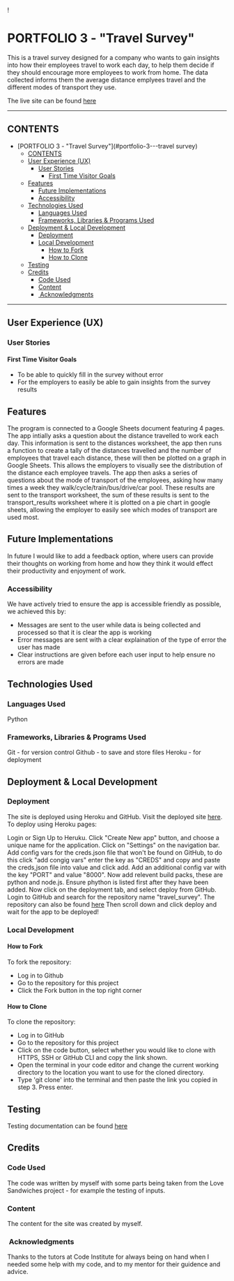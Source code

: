 !

# PORTFOLIO 3 - "Travel Survey"

This is a travel survey designed for a company who wants to gain insights into how their employees travel to work each day, to help them decide if they should encourage more employees to work from home. The data collected informs them the average distance emplyees travel and the different modes of transport they use.

The live site can be found [here](https://travel-survey-d72fc1637c7d.herokuapp.com/)

---

## CONTENTS

- [PORTFOLIO 3 - "Travel Survey"](#portfolio-3---travel survey)
  - [CONTENTS](#contents)
  - [User Experience (UX)](#user-experience-ux)
    - [User Stories](#user-stories)
      - [First Time Visitor Goals](#first-time-visitor-goals)
  - [Features](#features)
    - [Future Implementations](#future-implementations)
    - [Accessibility](#accessibility)
  - [Technologies Used](#technologies-used)
    - [Languages Used](#languages-used)
    - [Frameworks, Libraries \& Programs Used](#frameworks-libraries--programs-used)
  - [Deployment \& Local Development](#deployment--local-development)
    - [Deployment](#deployment)
    - [Local Development](#local-development)
      - [How to Fork](#how-to-fork)
      - [How to Clone](#how-to-clone)
  - [Testing](#testing)
  - [Credits](#credits)
    - [Code Used](#code-used)
    - [Content](#content)
    - [ Acknowledgments](#acknowledgments)

---

## User Experience (UX)

### User Stories

#### First Time Visitor Goals

- To be able to quickly fill in the survey without error
- For the employers to easily be able to gain insights from the survey results

## Features

The program is connected to a Google Sheets document featuring 4 pages. 
The app intially asks a question about the distance travelled to work each day. This information is sent to the distances worksheet, the app then runs a function to create a tally of the distances travelled and the number of employees that travel each distance, these will then be plotted on a graph in Google Sheets. This allows the employers to visually see the distribution of the distance each employee travels.
The app then asks a series of questions about the mode of transport of the employees, asking how many times a week they walk/cycle/train/bus/drive/car pool. These results are sent to the transport worksheet, the sum of these results is sent to the transport_results worksheet where it is plotted on a pie chart in google sheets, allowing the employer to easily see which modes of transport are used most.

## Future Implementations

In future I would like to add a feedback option, where users can provide their thoughts on working from home and how they think it would effect their productivity and enjoyment of work.

### Accessibility

We have actively tried to ensure the app is accessible friendly as possible, we achieved this by:
- Messages are sent to the user while data is being collected and processed so that it is clear the app is working
- Error messages are sent with a clear explaination of the type of error the user has made
- Clear instructions are given before each user input to help ensure no errors are made

## Technologies Used

### Languages Used

Python

### Frameworks, Libraries & Programs Used

Git - for version control
Github - to save and store files
Heroku - for deployment 

## Deployment & Local Development

### Deployment

The site is deployed using Heroku and GitHub. Visit the deployed site [here](https://travel-survey-d72fc1637c7d.herokuapp.com/). To deploy using Heroku pages:

Login or Sign Up to Heruku.
Click "Create New app" button, and choose a unique name for the application.
Click on "Settings" on the navigation bar.
Add config vars for the creds.json file that won't be found on GitHub, to do this click "add congig vars" enter the key as "CREDS" and copy and paste the creds,json file into value and click add.
Add an additional config var with the key "PORT" and value "8000".
Now add relevent build packs, these are python and node.js. Ensure phython is listed first after they have been added.
Now click on the deployment tab, and select deploy from GitHub.
Login to GitHub and search for the repository name "travel_survey". The repository can also be found [here](https://github.com/sacarr98/travel_survey)
Then scroll down and click deploy and wait for the app to be deployed!

### Local Development

#### How to Fork

To fork the repository:
- Log in to Github
- Go to the repository for this project 
- Click the Fork button in the top right corner

#### How to Clone

To clone the repository:
- Log in to GitHub
- Go to the repository for this project
- Click on the code button, select whether you would like to clone with HTTPS, SSH or GitHub CLI and copy the link shown.
- Open the terminal in your code editor and change the current working directory to the location you want to use for the cloned directory.
- Type 'git clone' into the terminal and then paste the link you copied in step 3. Press enter.

## Testing

Testing documentation can be found [here](TESTING.md)

## Credits

### Code Used

The code was written by myself with some parts being taken from the Love Sandwiches project - for example the testing of inputs.

### Content

The content for the site was created by myself.

###  Acknowledgments

Thanks to the tutors at Code Institute for always being on hand when I needed some help with my code, and to my mentor for their guidence and advice.